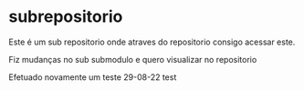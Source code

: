 # subrepositorio

Este é um sub repositorio onde atraves do repositorio consigo acessar este.

Fiz mudanças no sub submodulo e quero visualizar no repositorio

Efetuado novamente um teste 29-08-22 
test